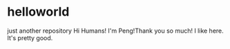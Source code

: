 # helloworld
just another repository
Hi Humans!
I'm Peng!Thank you so much! I like here. It's pretty good.
